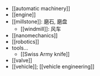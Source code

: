 - [[automatic machinery]]
- [[engine]]
- [[millstone]]: 磨石, 磨盘
    - [[windmill]]: 风车
- [[nanomechanics]]
- [[robotics]]
- tools...
    - [[Swiss Army knife]]
- [[valve]]
- [[vehicle]]; [[vehicle engineering]]
